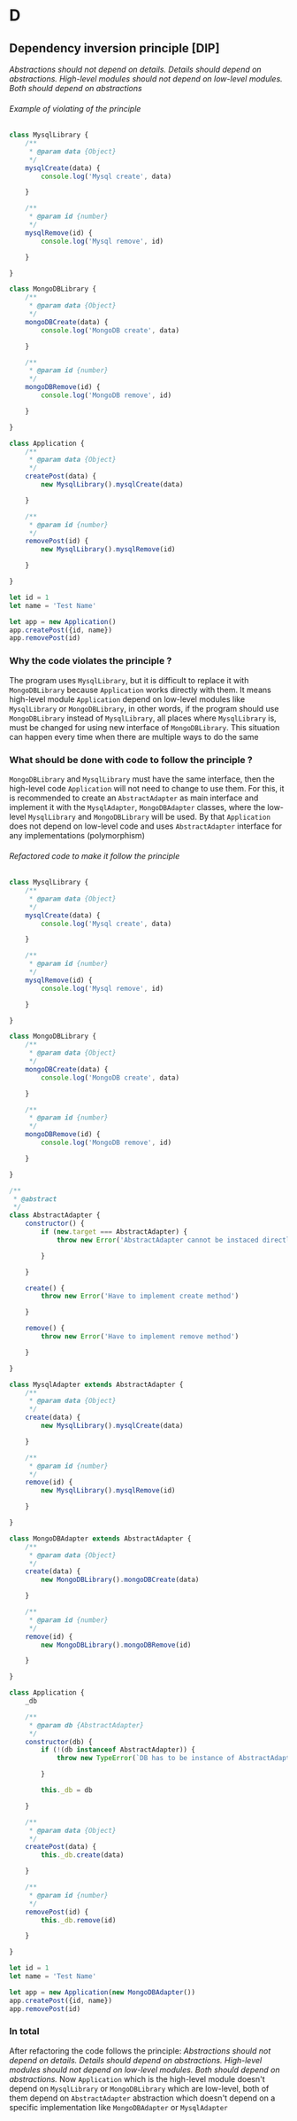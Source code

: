 # D

## Dependency inversion principle [DIP]

_Abstractions should not depend on details. Details should depend on abstractions. High-level modules should not depend
on low-level modules. Both should depend on abstractions_

###### Example of violating of the principle

```js
class MysqlLibrary {
    /**
     * @param data {Object}
     */
    mysqlCreate(data) {
        console.log('Mysql create', data)

    }

    /**
     * @param id {number}
     */
    mysqlRemove(id) {
        console.log('Mysql remove', id)

    }

}

class MongoDBLibrary {
    /**
     * @param data {Object}
     */
    mongoDBCreate(data) {
        console.log('MongoDB create', data)

    }

    /**
     * @param id {number}
     */
    mongoDBRemove(id) {
        console.log('MongoDB remove', id)

    }

}

class Application {
    /**
     * @param data {Object}
     */
    createPost(data) {
        new MysqlLibrary().mysqlCreate(data)

    }

    /**
     * @param id {number}
     */
    removePost(id) {
        new MysqlLibrary().mysqlRemove(id)

    }

}

let id = 1
let name = 'Test Name'

let app = new Application()
app.createPost({id, name})
app.removePost(id)
```

### Why the code violates the principle ?

The program uses `MysqlLibrary`, but it is difficult to replace it with `MongoDBLibrary` because `Application` works
directly with them. It means high-level module `Application` depend on low-level modules like `MysqlLibrary`
or `MongoDBLibrary`, in other words, if the program should use `MongoDBLibrary`
instead of `MysqlLibrary`, all places where `MysqlLibrary` is, must be changed for using new interface
of `MongoDBLibrary`. This situation can happen every time when there are multiple ways to do the same

### What should be done with code to follow the principle ?

`MongoDBLibrary` and `MysqlLibrary` must have the same interface, then the high-level code `Application`
will not need to change to use them. For this, it is recommended to create an `AbstractAdapter` as main interface and
implement it with the `MysqlAdapter`, `MongoDBAdapter` classes, where the low-level `MysqlLibrary` and `MongoDBLibrary`
will be used. By that `Application` does not depend on low-level code and uses `AbstractAdapter` interface for any
implementations (polymorphism)

###### Refactored code to make it follow the principle

```js
class MysqlLibrary {
    /**
     * @param data {Object}
     */
    mysqlCreate(data) {
        console.log('Mysql create', data)

    }

    /**
     * @param id {number}
     */
    mysqlRemove(id) {
        console.log('Mysql remove', id)

    }

}

class MongoDBLibrary {
    /**
     * @param data {Object}
     */
    mongoDBCreate(data) {
        console.log('MongoDB create', data)

    }

    /**
     * @param id {number}
     */
    mongoDBRemove(id) {
        console.log('MongoDB remove', id)

    }

}

/**
 * @abstract
 */
class AbstractAdapter {
    constructor() {
        if (new.target === AbstractAdapter) {
            throw new Error('AbstractAdapter cannot be instaced directly')

        }

    }

    create() {
        throw new Error('Have to implement create method')

    }

    remove() {
        throw new Error('Have to implement remove method')

    }

}

class MysqlAdapter extends AbstractAdapter {
    /**
     * @param data {Object}
     */
    create(data) {
        new MysqlLibrary().mysqlCreate(data)

    }

    /**
     * @param id {number}
     */
    remove(id) {
        new MysqlLibrary().mysqlRemove(id)

    }

}

class MongoDBAdapter extends AbstractAdapter {
    /**
     * @param data {Object}
     */
    create(data) {
        new MongoDBLibrary().mongoDBCreate(data)

    }

    /**
     * @param id {number}
     */
    remove(id) {
        new MongoDBLibrary().mongoDBRemove(id)

    }

}

class Application {
    _db

    /**
     * @param db {AbstractAdapter}
     */
    constructor(db) {
        if (!(db instanceof AbstractAdapter)) {
            throw new TypeError(`DB has to be instance of AbstractAdapter`)

        }

        this._db = db

    }

    /**
     * @param data {Object}
     */
    createPost(data) {
        this._db.create(data)

    }

    /**
     * @param id {number}
     */
    removePost(id) {
        this._db.remove(id)

    }

}

let id = 1
let name = 'Test Name'

let app = new Application(new MongoDBAdapter())
app.createPost({id, name})
app.removePost(id)
```

### In total

After refactoring the code follows the principle: _Abstractions should not depend on details. Details should depend on
abstractions. High-level modules should not depend on low-level modules. Both should depend on abstractions._
Now `Application` which is the high-level module doesn't depend on `MysqlLibrary` or `MongoDBLibrary` which are low-level,
both of them depend on `AbstractAdapter` abstraction which doesn't depend on a specific implementation
like `MongoDBAdapter`
or `MysqlAdapter`
